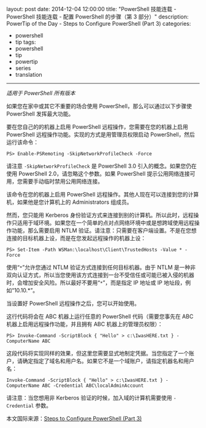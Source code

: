 ﻿layout: post
date: 2014-12-04 12:00:00
title: "PowerShell 技能连载 - PowerShell 技能连载 - 配置 PowerShell 的步骤（第 3 部分）"
description: PowerTip of the Day - Steps to Configure PowerShell (Part 3)
categories:
- powershell
- tip
tags:
- powershell
- tip
- powertip
- series
- translation
---
_适用于 PowerShell 所有版本_

如果您在家中或其它不重要的场合使用 PowerShell，那么可以通过以下步骤使 PowerShell 发挥最大功能。

要在您自己的的机器上启用 PowerShell 远程操作，您需要在您的机器上启用 PowerShell 远程操作功能。实现的方式是用管理员权限启动 PowerShell，然后运行该命令：

```
PS> Enable-PSRemoting -SkipNetworkProfileCheck -Force
```

请注意 `-SkipNetworkProfileCheck` 是 PowerShell 3.0 引入的概念。如果您仍在 使用 PowerShell 2.0，请忽略这个参数。如果 PowerShell 提示公用网络连接可用，您需要手动临时禁用公用网络连接。

该命令在您的机器上启用 PowerShell 远程操作。其他人现在可以连接到您的计算机，如果他是您计算机上的 Administrators 组成员。

然而，您只能用 Kerberos 身份验证方式来连接到别的计算机。所以此时，远程操作只适用于域环境。如果您在一个简单的点对点网络环境中或是想跨域使用远程操作功能，那么需要启用 NTLM 验证。请注意：只需要在客户端设置。不是在您想连接的目标机器上设，而是在您发起远程操作的机器上设：

```
PS> Set-Item -Path WSMan:\localhost\Client\TrustedHosts -Value * -Force
```

使用“`*`”允许您通过 NTLM 验证方式连接到任何目标机器。由于 NTLM 是一种非双向认证方式，所以当您使用该方式连接到一台不受信任或可能已被入侵的机器时，会增加安全风险。所以最好不要用“`*`”，而是指定 IP 地址或 IP 地址段，例如“10.10.*”。

当设置好 PowerShell 远程操作之后，您可以开始使用。

这行代码将会在 ABC 机器上运行任意的 PowerShell 代码（需要您事先在 ABC 机器上启用远程操作功能，并且拥有 ABC 机器上的管理员权限）：

```
PS> Invoke-Command -ScriptBlock { "Hello" > c:\IwasHERE.txt } -ComputerName ABC
```

这段代码将实现同样的效果，但这里您需要显式地制定凭据。当您指定了一个账户，请确定指定了域名和用户名。如果它不是一个域账户，请指定机器名和用户名：

```
Invoke-Command -ScriptBlock { "Hello" > c:\IwasHERE.txt } -ComputerName ABC -Credential ABC\localAdminAccount
```

请注意：当您想用非 Kerberos 验证的时候，加入域的计算机需要使用 `-Credential` 参数。

<!--more-->
本文国际来源：[Steps to Configure PowerShell (Part 3)](http://community.idera.com/powershell/powertips/b/tips/posts/steps-to-configure-powershell-part-3)
